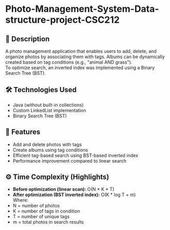 # Photo-Management-System-Data-structure-project-CSC212

## 📖 Description
A photo management application that enables users to add, delete, and organize photos by associating them with tags. Albums can be dynamically created based on tag conditions (e.g., "animal AND grass").  
To optimize search, an inverted index was implemented using a Binary Search Tree (BST).

## 🛠️ Technologies Used
- Java (without built-in collections)  
- Custom LinkedList implementation  
- Binary Search Tree (BST)  

## 🚀 Features
- Add and delete photos with tags  
- Create albums using tag conditions  
- Efficient tag-based search using BST-based inverted index  
- Performance improvement compared to linear search  

## ⚙️ Time Complexity (Highlights)
- **Before optimization (linear scan):** O(N * K * T)  
- **After optimization (BST inverted index):** O(K * log T + m)  
Where:  
- N = number of photos  
- K = number of tags in condition  
- T = number of unique tags  
- m = total photos in search results  
 
